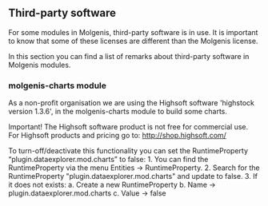 ## Third-party software
For some modules in Molgenis, third-party software is in use. It is important to know that some of these licenses are different than the Molgenis license.

In this section you can find a list of remarks about third-party software in Molgenis modules.

### molgenis-charts module
As a non-profit organisation we are using the Highsoft software 'highstock version 1.3.6', in the molgenis-charts module to build some charts.

Important! The Highsoft software product is not free for commercial use. For Highsoft products and pricing go to: http://shop.highsoft.com/

To turn-off/deactivate this functionality you can set the RuntimeProperty “plugin.dataexplorer.mod.charts” to false:
    1. You can find the RuntimeProperty via the menu Entities -> RuntimeProperty.
    2. Search for the RuntimeProperty "plugin.dataexplorer.mod.charts" and update to false.
    3. If it does not exists:
        a. Create a new RuntimeProperty
        b. Name -> plugin.dataexplorer.mod.charts
        c. Value -> false